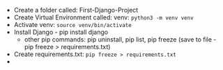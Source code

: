- Create a folder called: First-Django-Project
- Create Virtual Environment called: venv:  `python3 -m venv venv`
- Activate venv: `source venv/bin/activate`
- Install Django - pip install django
	- other pip commands: pip uninstall, pip list, pip freeze (save to file - pip freeze > requirements.txt)
- Create requirements.txt: `pip freeze > requirements.txt`
- 